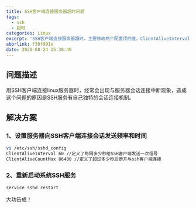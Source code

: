 ```yaml
---
title: SSH客户端连接服务器超时问题
tags:
  - ssh
  - 超时
categories: Linux
excerpt: 'SSH客户端连接服务器超时，主要修改两个配置项的值，ClientAliveInterval,ClientAliveCountMax'
abbrlink: f30f991e
date: 2020-08-24 15:38:49
---
```

## 问题描述
用SSH客户端连接linux服务器时，经常会出现与服务器会话连接中断现象，造成这个问题的原因是SSH服务有自己独特的会话连接机制。

## 解决方案
### 1、设置服务器向SSH客户端连接会话发送频率和时间
```sh
vi /etc/ssh/sshd_config
ClientAliveInterval 60 //定义了每隔多少秒给SSH客户端发送一次信号
ClientAliveCountMax 86400 //定义了超过多少秒后断开与ssh客户端连接
```
### 2、重新启动系统SSH服务
```
service sshd restart
```
大功告成！

